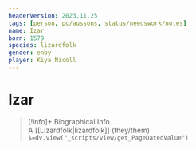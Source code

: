 ```yaml
---
headerVersion: 2023.11.25
tags: [person, pc/aussons, status/needswork/notes]
name: Izar
born: 1579
species: lizardfolk
gender: enby
player: Kiya Nicoll
---
```

# Izar
>[!info]+ Biographical Info  
> A [[Lizardfolk|lizardfolk]] (they/them)  
> `$=dv.view("_scripts/view/get_PageDatedValue")`
